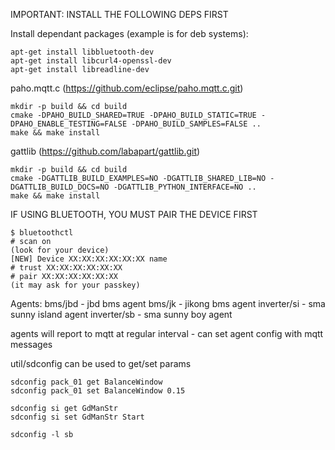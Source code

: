 IMPORTANT: INSTALL THE FOLLOWING DEPS FIRST

Install dependant packages (example is for deb systems):

	apt-get install libbluetooth-dev
	apt-get install libcurl4-openssl-dev
	apt-get install libreadline-dev

paho.mqtt.c (https://github.com/eclipse/paho.mqtt.c.git)

	mkdir -p build && cd build
	cmake -DPAHO_BUILD_SHARED=TRUE -DPAHO_BUILD_STATIC=TRUE -DPAHO_ENABLE_TESTING=FALSE -DPAHO_BUILD_SAMPLES=FALSE ..
	make && make install
	
gattlib (https://github.com/labapart/gattlib.git)

	mkdir -p build && cd build
	cmake -DGATTLIB_BUILD_EXAMPLES=NO -DGATTLIB_SHARED_LIB=NO -DGATTLIB_BUILD_DOCS=NO -DGATTLIB_PYTHON_INTERFACE=NO ..
	make && make install

IF USING BLUETOOTH, YOU MUST PAIR THE DEVICE FIRST

	$ bluetoothctl 
	# scan on
	(look for your device)
	[NEW] Device XX:XX:XX:XX:XX:XX name
	# trust XX:XX:XX:XX:XX:XX
	# pair XX:XX:XX:XX:XX:XX
	(it may ask for your passkey)

Agents:
	bms/jbd - jbd bms agent
	bms/jk - jikong bms agent
	inverter/si - sma sunny island agent
	inverter/sb - sma sunny boy agent

agents will report to mqtt at regular interval - can set agent config with mqtt messages

util/sdconfig can be used to get/set params

	sdconfig pack_01 get BalanceWindow
	sdconfig pack_01 set BalanceWindow 0.15

	sdconfig si get GdManStr
	sdconfig si set GdManStr Start

	sdconfig -l sb
